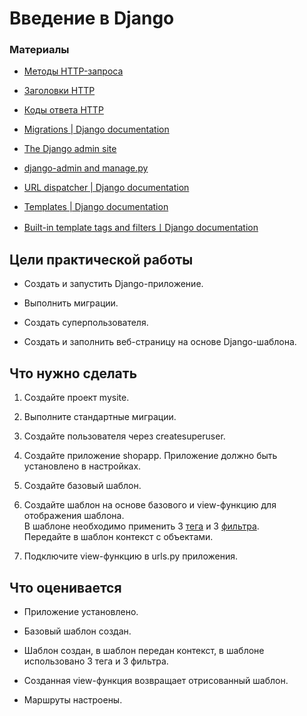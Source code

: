 

# Введение в Django


### Материалы

- [Методы HTTP-запроса](https://developer.mozilla.org/ru/docs/Web/HTTP/Methods)

- [Заголовки HTTP](https://developer.mozilla.org/ru/docs/Web/HTTP/Headers)

- [Коды ответа HTTP](https://developer.mozilla.org/ru/docs/Web/HTTP/Status)

- [Migrations | Django documentation](https://docs.djangoproject.com/en/4.0/topics/migrations/)

- [The Django admin site](https://docs.djangoproject.com/en/4.0/ref/contrib/admin/)

- [django-admin and manage.py](https://docs.djangoproject.com/en/4.0/ref/django-admin/)

- [URL dispatcher | Django documentation](https://docs.djangoproject.com/en/4.0/topics/http/urls/)

- [Templates | Django documentation](https://docs.djangoproject.com/en/4.0/topics/templates/)

- [Built-in template tags and filters丨Django documentation](https://docs.djangoproject.com/en/4.0/ref/templates/builtins/)

## Цели практической работы

- Создать и запустить Django-приложение.

- Выполнить миграции.

- Создать суперпользователя.

- Создать и заполнить веб-страницу на основе Django-шаблона.

## Что нужно сделать

1. Создайте проект mysite.

2. Выполните стандартные миграции.

3. Создайте пользователя через createsuperuser.

4. Создайте приложение shopapp. Приложение должно быть установлено в настройках.

5. Создайте базовый шаблон.

6. Создайте шаблон на основе базового и view-функцию для отображения шаблона.  
   В шаблоне необходимо применить
   3 [тега](https://docs.djangoproject.com/en/4.1/ref/templates/builtins/#built-in-tag-reference) и
   3 [фильтра](https://docs.djangoproject.com/en/4.1/ref/templates/builtins/#built-in-filter-reference).  
   Передайте в шаблон контекст с объектами.

7. Подключите view-функцию в urls.py приложения.

## Что оценивается

- Приложение установлено.

- Базовый шаблон создан.

- Шаблон создан, в шаблон передан контекст, в шаблоне использовано 3 тега и 3 фильтра.

- Созданная view-функция возвращает отрисованный шаблон.

- Маршруты настроены.

